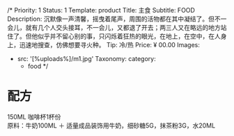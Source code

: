 /*
Priority: 1
Status: 1
Template: product
Title: 主食
Subtitle: FOOD
Description: 沉默像一声清馨，摇曳着尾声，周围的活物都在其中凝结了。但不一会儿，就有几个人交头接耳，不一会儿，又都退了开去；两三人又在略远的地方站住了。但他似乎并不留心别的事，只闪烁着狂热的眼光，在地上，在空中，在人身上，迅速地搜查，仿佛想要寻火种。
Tip: 冷/热
Price: ¥ 00.00
Images:
- src: '[%uploads%]/m1.jpg'
Taxonomy:
  category: 
  - food
*/
<h1><span>配方</span></h1>
<p>150ML 咖啡杯1杯份<br>原料：牛奶100ML ＋ 适量成品装饰用牛奶，细砂糖5G，抹茶粉3G，水20ML</p>